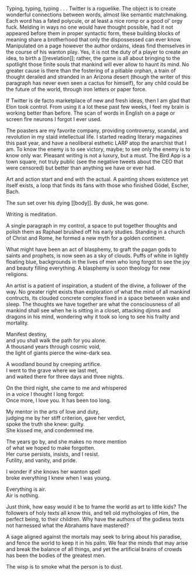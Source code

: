 Typing, typing, typing . . . Twitter is a roguelike. The object is to create wonderful connections between words, almost like semantic matchmaking. Each word has a fated polycule, or at least a nice romp or a good ol’ orgy fuck. Melding in ways no one would have thought possible, had it not appeared before them in proper syntactic form, these building blocks of meaning share a brotherhood that only the dispossessed can ever know. Manipulated on a page however the author ordains, ideas find themselves in the course of his wanton play. Yes, it is not the duty of a player to create an idea, to birth a [[revelation]]; rather, the game is all about bringing to the spotlight those finite souls that mankind will ever allow to haunt its mind. No greater cause is there than the fostering of a pitiable orphan, a train of thought derailed and stranded in an Arizona desert (though the writer of this paragraph has never even seen a cactus for himself), for any child could be the future of the world, through iron letters or paper force.

If Twitter is de facto marketplace of new and fresh ideas, then I am glad that Elon took control. From using it a lot these past few weeks, I feel my brain is working better than before. The scan of words in English on a page or screen fire neurons I forgot I ever used.  
  
The poasters are my favorite company, providing controversy, scandal, and revolution in my staid intellectual life. I started reading literary magazines this past year, and have a neoliberal esthetic LARP atop the anarchist that I am. To know the enemy is to see victory, maybe; to see only the enemy is to know only war. Pleasant writing is not a luxury, but a must. The Bird App is a town square, not truly public (see the negative tweets about the CEO that were censored) but better than anything we have or ever had.  
  
Art and action start and end with the actual. A painting shows existence yet itself exists, a loop that finds its fans with those who finished Gödel, Escher, Bach.  
  
The sun set over his dying [[body]]. By dusk, he was gone.

Writing is meditation.  
  
A single paragraph in my control, a space to put together thoughts and polish them as Raphael brushed off his early studies. Standing in a church of Christ and Rome, he formed a new myth for a golden continent.  
  
What might have been an act of blasphemy, to graft the pagan gods to saints and prophets, is now seen as a sky of clouds. Puffs of white in lightly floating blue, backgrounds in the lives of men who long forgot to see the joy and beauty filling everything. A blasphemy is soon theology for new religions.  
  
An artist is a patient of inspiration, a student of the divine, a follower of the way. No greater right exists than exploration of what the mind of all mankind contructs, its clouded concrete complex fixed in a space between wake and sleep. The thoughts we have together are what the consciousness of all mankind shall see when he is sitting in a closet, attacking djinns and dragons in his mind, wondering why it took so long to see his frailty and mortality.

Manifest destiny,  
and you shall walk the path for you alone.  
A thousand years through cosmic void,  
the light of giants pierce the wine-dark sea.  
  
A woodland bound by creeping artifice.  
I went to the grave where we last met,  
and waited there for three days and three nights.  
  
On the third night, she came to me and whispered  
in a voice I thought I long forgot:  
Once more, I love you. It has been too long.  
  
My mentor in the arts of love and duty,  
judging me by her stiff criterion, gave her verdict,  
spoke the truth she knew: guilty.  
She kissed me, and condemned me.  
  
The years go by, and she makes no more mention  
of what we hoped to make forgotten.  
Her curse persists, insists, and I resist.  
Futility, and vanity, and pride.  
  
I wonder if she knows her wanton spell  
broke everything I knew when I was young.  
  
Everything is air.  
Air is nothing.

Just think, how easy would it be to frame the world as art to little kids? The followers of holy texts all know this, and tell old mythologies of Him, the perfect being, to their children. Why have the authors of the godless texts not harnessed what the Abrahams have mastered?  
  
A sage aligned against the mortals may seek to bring about his paradise, and fence the world to keep it in his palm. We fear the minds that may arise and break the balance of all things, and yet the artificial brains of crowds has been the bodies of the greatest men.  
  
The wisp is to smoke what the person is to dust.